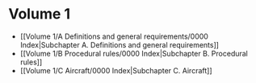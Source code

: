 # Volume 1

- [[Volume 1/A Definitions and general requirements/0000 Index|Subchapter A. Definitions and general requirements]]
- [[Volume 1/B Procedural rules/0000 Index|Subchapter B. Procedural rules]]
- [[Volume 1/C Aircraft/0000 Index|Subchapter C. Aircraft]]